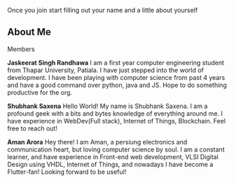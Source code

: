 Once you join start filling out your name and a little about yourself 

## About Me ##

Members

**Jaskeerat Singh Randhawa** 
I am a first year computer engineering student from Thapar University, Patiala. I have just stepped into the world of development. I have been playing with computer science from past 4 years and have a good command over python, java and JS. Hope to do something productive for the org.


**Shubhank Saxena**
Hello World! My name is Shubhank Saxena. I am a profound geek with a bits and bytes knowledge of everything around me. I have experience in WebDev(Full stack), Internet of Things, Blockchain. Feel free to reach out!


**Aman Arora**
Hey there! I am Aman, a persiung electronics and communication heart, but loving computer science by soul. I am a constant learner, and have experience in Front-end web development, VLSI Digital Design using VHDL, Internet of Things, and nowadays I have become a Flutter-fan! Looking forward to be useful!
